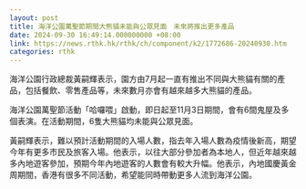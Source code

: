 ```yaml
---
layout: post
title: 海洋公園萬聖節期間大熊貓未能與公眾見面　未來將推出更多產品
date: 2024-09-30 16:49:14.000000000 +08:00
link: https://news.rthk.hk/rthk/ch/component/k2/1772686-20240930.htm
categories: rthk
---
```


海洋公園行政總裁黃嗣輝表示，園方由7月起一直有推出不同與大熊貓有關的產品，包括餐飲、零售產品等，未來數月亦會有越來越多大熊貓的產品。

海洋公園萬聖節活動「哈囉喂」啟動，即日起至11月3日期間，會有6間鬼屋及多個表演。在活動期間，6隻大熊貓均未能與公眾見面。

黃嗣輝表示，難以預計活動期間的入場人數，指去年入場人數為疫情後新高，期望今年有更多市民及旅客入場。他表示，以往大部分參加者為本地人，但近年越來越多內地遊客參加，預期今年內地遊客的人數會有較大升幅。他表示，內地國慶黃金周期間，香港有很多不同活動，希望能同時帶動更多人流到海洋公園。

